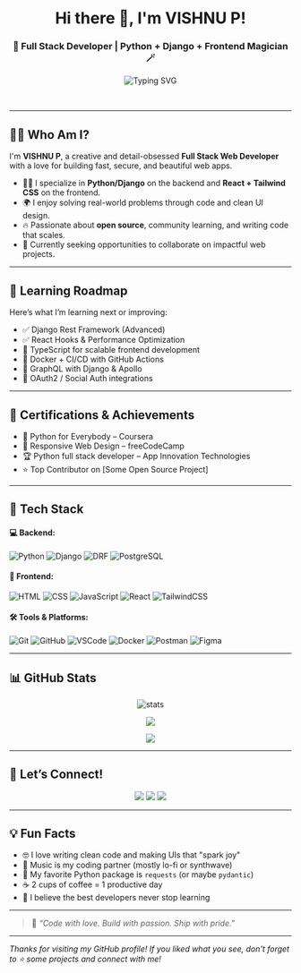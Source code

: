 <!-- Cute & Dev-Powered GitHub Profile -->

<h1 align="center">Hi there 👋, I'm VISHNU P!</h1>
<h3 align="center">🐍 Full Stack Developer | Python + Django + Frontend Magician 🪄</h3>

<p align="center">
  <img src="https://readme-typing-svg.demolab.com?font=Fira+Code&pause=1000&color=38BDF8&center=true&vCenter=true&multiline=true&width=500&height=50&lines=Full+Stack+Web+Developer;Python+%26+Django+Expert" alt="Typing SVG" />
</p><br>

---

## 🧑‍🎤 Who Am I?

I'm **VISHNU P**, a creative and detail-obsessed **Full Stack Web Developer** with a love for building fast, secure, and beautiful web apps.

- 👨‍💻 I specialize in **Python/Django** on the backend and **React + Tailwind CSS** on the frontend.
- 🌍 I enjoy solving real-world problems through code and clean UI design.
- 🔥 Passionate about **open source**, community learning, and writing code that scales.
- 🚀 Currently seeking opportunities to collaborate on impactful web projects.

---

## 🧠 Learning Roadmap

Here’s what I’m learning next or improving:

- ✅ Django Rest Framework (Advanced)
- ✅ React Hooks & Performance Optimization
- 🔄 TypeScript for scalable frontend development
- 🔄 Docker + CI/CD with GitHub Actions
- 🔄 GraphQL with Django & Apollo
- 🔄 OAuth2 / Social Auth integrations

---

## 🏅 Certifications & Achievements

- 📜 Python for Everybody – Coursera
- 📜 Responsive Web Design – freeCodeCamp
- 🏆 Python full stack developer – App Innovation Technologies
- ⭐ Top Contributor on [Some Open Source Project] 

---

## 🧰 Tech Stack

#### 💻 Backend:
![Python](https://img.shields.io/badge/Python-3776AB?style=flat&logo=python&logoColor=white)
![Django](https://img.shields.io/badge/Django-092E20?style=flat&logo=django&logoColor=white)
![DRF](https://img.shields.io/badge/DRF-red?style=flat&logo=django&logoColor=white)
![PostgreSQL](https://img.shields.io/badge/PostgreSQL-316192?style=flat&logo=postgresql&logoColor=white)

#### 🎨 Frontend:
![HTML](https://img.shields.io/badge/HTML5-E34F26?style=flat&logo=html5&logoColor=white)
![CSS](https://img.shields.io/badge/CSS3-1572B6?style=flat&logo=css3&logoColor=white)
![JavaScript](https://img.shields.io/badge/JavaScript-F7DF1E?style=flat&logo=javascript&logoColor=black)
![React](https://img.shields.io/badge/React-20232A?style=flat&logo=react&logoColor=61DAFB)
![TailwindCSS](https://img.shields.io/badge/Tailwind_CSS-38B2AC?style=flat&logo=tailwind-css&logoColor=white)

#### 🛠️ Tools & Platforms:
![Git](https://img.shields.io/badge/Git-F05032?style=flat&logo=git&logoColor=white)
![GitHub](https://img.shields.io/badge/GitHub-181717?style=flat&logo=github&logoColor=white)
![VSCode](https://img.shields.io/badge/VSCode-007ACC?style=flat&logo=visual-studio-code&logoColor=white)
![Docker](https://img.shields.io/badge/Docker-2496ED?style=flat&logo=docker&logoColor=white)
![Postman](https://img.shields.io/badge/Postman-FF6C37?style=flat&logo=postman&logoColor=white)
![Figma](https://img.shields.io/badge/Figma-F24E1E?style=flat&logo=figma&logoColor=white)

---

## 📊 GitHub Stats

<p align="center">
  <img src="https://github-readme-stats.vercel.app/api?username=vishnu-p4&show_icons=true&theme=tokyonight" alt="stats" />
</p>

<p align="center">
  <img src="https://github-readme-streak-stats.herokuapp.com?user=vishnu-p4&theme=tokyonight&hide_border=true" />
</p>

<p align="center">
  <img src="https://github-readme-stats.vercel.app/api/top-langs/?username=vishnu-p4&layout=compact&theme=tokyonight" />
</p>

---

## 🌈 Let’s Connect!

<p align="center">
  <a href="https://www.linkedin.com/in/vishnu-p4/"><img src="https://img.shields.io/badge/LinkedIn-blue?style=for-the-badge&logo=linkedin&logoColor=white" /></a>
  <a href="mailto:vh9486@gmail.com"><img src="https://img.shields.io/badge/Gmail-red?style=for-the-badge&logo=gmail&logoColor=white" /></a>
  <a href="https://vishnuvishnu.netlify.app/"><img src="https://img.shields.io/badge/Portfolio-000?style=for-the-badge&logo=firefox&logoColor=white" /></a>
  
</p>

---

## 💡 Fun Facts

- 🤓 I love writing clean code and making UIs that "spark joy"
- 🎵 Music is my coding partner (mostly lo-fi or synthwave)
- 🐍 My favorite Python package is `requests` (or maybe `pydantic`)
- ☕ 2 cups of coffee = 1 productive day
- 💬 I believe the best developers never stop learning

---

> 💖 *“Code with love. Build with passion. Ship with pride.”*

---

_Thanks for visiting my GitHub profile! If you liked what you see, don't forget to ⭐ some projects and connect with me!_
